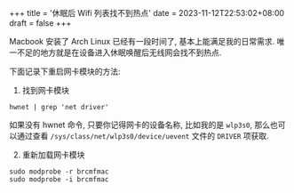 +++
title = '休眠后 Wifi 列表找不到热点'
date = 2023-11-12T22:53:02+08:00
draft = false
+++


  Macbook 安装了 Arch Linux 已经有一段时间了, 基本上能满足我的日常需求.
唯一不足的地方就是在设备进入休眠唤醒后无线网会找不到热点.

下面记录下重启网卡模块的方法:

1. 找到网卡模块
```
hwnet | grep 'net driver'
```

如果没有 hwnet 命令, 只要你记得网卡的设备名称, 比如我的是 `wlp3s0`,
那么也可以通过查看 `/sys/class/net/wlp3s0/device/uevent` 文件的 `DRIVER` 项获取.

2. 重新加载网卡模块
```
sudo modprobe -r brcmfmac
sudo modprobe -i brcmfmac
```
